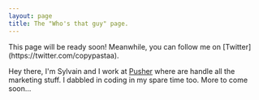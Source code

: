 ```yaml
---
layout: page
title: The "Who's that guy" page.
---
```


<div class="message">
  This page will be ready soon! Meanwhile, you can follow me on [Twitter](https://twitter.com/copypastaa).
</div>

Hey there, I'm Sylvain and I work at [Pusher](http://www.pusher.com) where are handle all the marketing stuff. I dabbled in coding in my spare time too. More to come soon...
